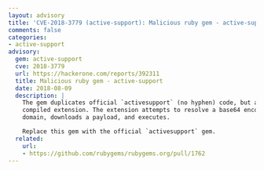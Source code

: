 ```yaml
---
layout: advisory
title: 'CVE-2018-3779 (active-support): Malicious ruby gem - active-support'
comments: false
categories:
- active-support
advisory:
  gem: active-support
  cve: 2018-3779
  url: https://hackerone.com/reports/392311
  title: Malicious ruby gem - active-support
  date: 2018-08-09
  description: |
    The gem duplicates official `activesupport` (no hyphen) code, but adds a
    compiled extension. The extension attempts to resolve a base64 encoded
    domain, downloads a payload, and executes.

    Replace this gem with the official `activesupport` gem.
  related:
    url:
    - https://github.com/rubygems/rubygems.org/pull/1762
---
```


